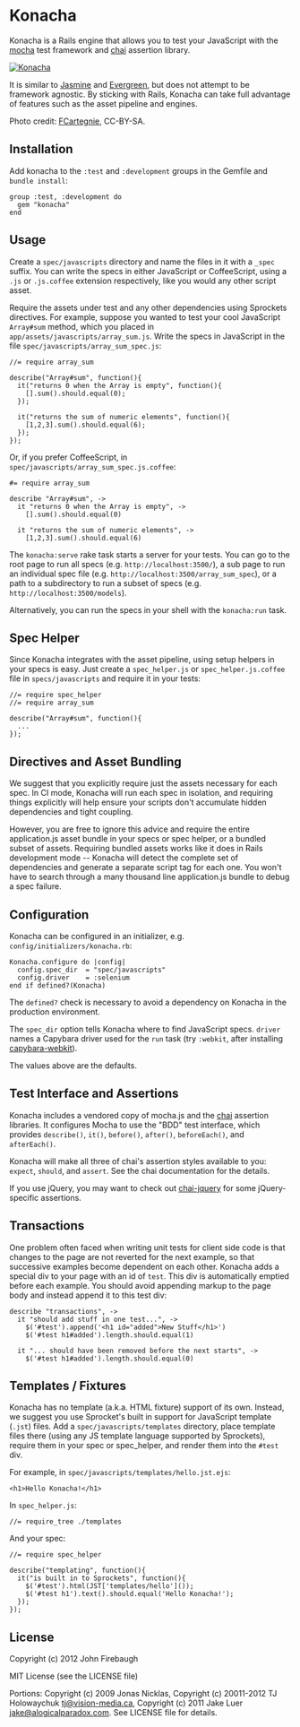 # Konacha

Konacha is a Rails engine that allows you to test your JavaScript with the
[mocha](http://visionmedia.github.com/mocha/) test framework and [chai](http://chaijs.com/)
assertion library.

[![Konacha][2]][1]

  [1]: http://en.wikipedia.org/wiki/Konacha
  [2]: https://github.com/jfirebaugh/konacha/raw/master/vendor/images/konacha.jpg

It is similar to [Jasmine](https://github.com/pivotal/jasmine-gem) and
[Evergreen](https://github.com/jnicklas/evergreen), but does not attempt to be framework
agnostic. By sticking with Rails, Konacha can take full advantage of features such as
the asset pipeline and engines.

Photo credit: [FCartegnie](http://commons.wikimedia.org/wiki/File:Konacha.jpg), CC-BY-SA.

## Installation

Add konacha to the `:test` and `:development` groups in the Gemfile and `bundle install`:

    group :test, :development do
      gem "konacha"
    end

## Usage

Create a `spec/javascripts` directory and name the files in it with a `_spec` suffix.
You can write the specs in either JavaScript or CoffeeScript, using a `.js` or
`.js.coffee` extension respectively, like you would any other script asset.

Require the assets under test and any other dependencies using Sprockets directives.
For example, suppose you wanted to test your cool JavaScript `Array#sum` method, which
you placed in `app/assets/javascripts/array_sum.js`. Write the specs in JavaScript in
the file `spec/javascripts/array_sum_spec.js`:

    //= require array_sum

    describe("Array#sum", function(){
      it("returns 0 when the Array is empty", function(){
        [].sum().should.equal(0);
      });

      it("returns the sum of numeric elements", function(){
        [1,2,3].sum().should.equal(6);
      });
    });

Or, if you prefer CoffeeScript, in `spec/javascripts/array_sum_spec.js.coffee`:

    #= require array_sum

    describe "Array#sum", ->
      it "returns 0 when the Array is empty", ->
        [].sum().should.equal(0)

      it "returns the sum of numeric elements", ->
        [1,2,3].sum().should.equal(6)

The `konacha:serve` rake task starts a server for your tests. You can go to the root
page to run all specs (e.g. `http://localhost:3500/`), a sub page to run an individual
spec file (e.g. `http://localhost:3500/array_sum_spec`), or a path to a subdirectory to
run a subset of specs (e.g. `http://localhost:3500/models`).

Alternatively, you can run the specs in your shell with the `konacha:run` task.

## Spec Helper

Since Konacha integrates with the asset pipeline, using setup helpers in your specs is
easy. Just create a `spec_helper.js` or `spec_helper.js.coffee` file in `specs/javascripts`
and require it in your tests:

    //= require spec_helper
    //= require array_sum

    describe("Array#sum", function(){
      ...
    });

## Directives and Asset Bundling

We suggest that you explicitly require just the assets necessary for each spec. In CI
mode, Konacha will run each spec in isolation, and requiring things explicitly will help
ensure your scripts don't accumulate hidden dependencies and tight coupling.

However, you are free to ignore this advice and require the entire application.js asset
bundle in your specs or spec helper, or a bundled subset of assets. Requiring bundled
assets works like it does in Rails development mode -- Konacha will detect the complete
set of dependencies and generate a separate script tag for each one. You won't have to
search through a many thousand line application.js bundle to debug a spec failure.

## Configuration

Konacha can be configured in an initializer, e.g. `config/initializers/konacha.rb`:

    Konacha.configure do |config|
      config.spec_dir  = "spec/javascripts"
      config.driver    = :selenium
    end if defined?(Konacha)

The `defined?` check is necessary to avoid a dependency on Konacha in the production
environment.

The `spec_dir` option tells Konacha where to find JavaScript specs. `driver` names a
Capybara driver used for the `run` task (try `:webkit`, after installing
[capybara-webkit](https://github.com/thoughtbot/capybara-webkit)).

The values above are the defaults.

## Test Interface and Assertions

Konacha includes a vendored copy of mocha.js and the [chai](http://chaijs.com/)
assertion libraries. It configures Mocha to use the "BDD" test interface, which
provides `describe()`, `it()`, `before()`, `after()`, `beforeEach()`, and `afterEach()`.

Konacha will make all three of chai's assertion styles available to you: `expect`,
`should`, and `assert`. See the chai documentation for the details.

If you use jQuery, you may want to check out [chai-jquery](https://github.com/jfirebaugh/chai-jquery)
for some jQuery-specific assertions.

## Transactions

One problem often faced when writing unit tests for client side code is that changes
to the page are not reverted for the next example, so that successive examples become
dependent on each other. Konacha adds a special div to your page with an id of `test`.
This div is automatically emptied before each example. You should avoid appending markup
to the page body and instead append it to this test div:

    describe "transactions", ->
      it "should add stuff in one test...", ->
        $('#test').append('<h1 id="added">New Stuff</h1>')
        $('#test h1#added').length.should.equal(1)

      it "... should have been removed before the next starts", ->
        $('#test h1#added').length.should.equal(0)

## Templates / Fixtures

Konacha has no template (a.k.a. HTML fixture) support of its own. Instead, we suggest you use
Sprocket's built in support for JavaScript template (`.jst`) files. Add a `spec/javascripts/templates`
directory, place template files there (using any JS template language supported by Sprockets),
require them in your spec or spec_helper, and render them into the `#test` div.

For example, in `spec/javascripts/templates/hello.jst.ejs`:

    <h1>Hello Konacha!</h1>

In `spec_helper.js`:

    //= require_tree ./templates

And your spec:

    //= require spec_helper

    describe("templating", function(){
      it("is built in to Sprockets", function(){
        $('#test').html(JST['templates/hello']());
        $('#test h1').text().should.equal('Hello Konacha!');
      });
    });

## License

Copyright (c) 2012 John Firebaugh

MIT License (see the LICENSE file)

Portions: Copyright (c) 2009 Jonas Nicklas, Copyright (c) 20011-2012 TJ Holowaychuk
<tj@vision-media.ca>, Copyright (c) 2011 Jake Luer <jake@alogicalparadox.com>. See
LICENSE file for details.
